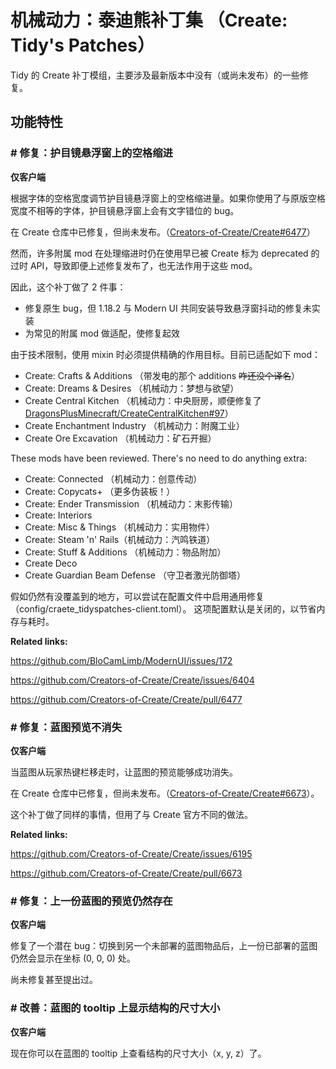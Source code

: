 # 机械动力：泰迪熊补丁集 （Create: Tidy's Patches）
Tidy 的 Create 补丁模组，主要涉及最新版本中没有（或尚未发布）的一些修复。

## 功能特性

### # 修复：护目镜悬浮窗上的空格缩进

**仅客户端**

根据字体的空格宽度调节护目镜悬浮窗上的空格缩进量。如果你使用了与原版空格宽度不相等的字体，护目镜悬浮窗上会有文字错位的 bug。

在 Create 仓库中已修复，但尚未发布。（[Creators-of-Create/Create#6477](https://github.com/Creators-of-Create/Create/pull/6477)）

然而，许多附属 mod 在处理缩进时仍在使用早已被 Create 标为 deprecated 的过时 API，导致即便上述修复发布了，也无法作用于这些 mod。

因此，这个补丁做了 2 件事：

- 修复原生 bug，但 1.18.2 与 Modern UI 共同安装导致悬浮窗抖动的修复未实装
- 为常见的附属 mod 做适配，使修复起效

由于技术限制，使用 mixin 时必须提供精确的作用目标。目前已适配如下 mod：
- Create: Crafts & Additions （带发电的那个 additions ~~咋还没个译名~~）
- Create: Dreams & Desires （机械动力：梦想与欲望）
- Create Central Kitchen （机械动力：中央厨房，顺便修复了 [DragonsPlusMinecraft/CreateCentralKitchen#97](https://github.com/DragonsPlusMinecraft/CreateCentralKitchen/issues/97)）
- Create Enchantment Industry （机械动力：附魔工业）
- Create Ore Excavation （机械动力：矿石开掘）

These mods have been reviewed. There's no need to do anything extra:
- Create: Connected （机械动力：创意传动）
- Create: Copycats+ （更多伪装板！）
- Create: Ender Transmission （机械动力：末影传输）
- Create: Interiors
- Create: Misc & Things （机械动力：实用物件）
- Create: Steam 'n' Rails（机械动力：汽鸣铁道）
- Create: Stuff & Additions （机械动力：物品附加）
- Create Deco
- Create Guardian Beam Defense （守卫者激光防御塔）

假如仍然有没覆盖到的地方，可以尝试在配置文件中启用通用修复（config/craete_tidyspatches-client.toml）。
这项配置默认是关闭的，以节省内存与耗时。

**Related links:**

https://github.com/BloCamLimb/ModernUI/issues/172

https://github.com/Creators-of-Create/Create/issues/6404

https://github.com/Creators-of-Create/Create/pull/6477

### # 修复：蓝图预览不消失

**仅客户端**

当蓝图从玩家热键栏移走时，让蓝图的预览能够成功消失。

在 Create 仓库中已修复，但尚未发布。（[Creators-of-Create/Create#6673](https://github.com/Creators-of-Create/Create/pull/6673)）。

这个补丁做了同样的事情，但用了与 Create 官方不同的做法。

**Related links:**

https://github.com/Creators-of-Create/Create/issues/6195

https://github.com/Creators-of-Create/Create/pull/6673

### # 修复：上一份蓝图的预览仍然存在

**仅客户端**

修复了一个潜在 bug：切换到另一个未部署的蓝图物品后，上一份已部署的蓝图仍然会显示在坐标 (0, 0, 0) 处。

尚未修复甚至提出过。

### # 改善：蓝图的 tooltip 上显示结构的尺寸大小

**仅客户端**

现在你可以在蓝图的 tooltip 上查看结构的尺寸大小（x, y, z）了。

